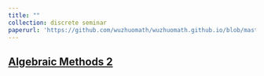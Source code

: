 ```yaml
---
title: ""
collection: discrete seminar
paperurl: 'https://github.com/wuzhuomath/wuzhuomath.github.io/blob/master/files/My%20favorite%20problems.pdf'
---
```


[Algebraic Methods 2](https://wuzhuomath.github.io/files/My%20favorite%20problems.pdf)
---
